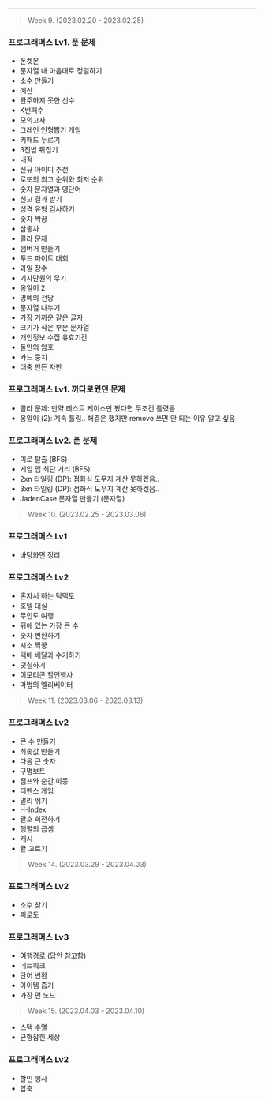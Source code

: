 ----------------
> Week 9. (2023.02.20 - 2023.02.25)
### 프로그래머스 Lv1. 푼 문제
- 폰켓몬
- 문자열 내 마음대로 정렬하기
- 소수 만들기
- 예산
- 완주하지 못한 선수
- K번째수
- 모의고사
- 크레인 인형뽑기 게임
- 키패드 누르기
- 3진법 뒤집기
- 내적
- 신규 아이디 추천
- 로또의 최고 순위와 최저 순위
- 숫자 문자열과 영단어
- 신고 결과 받기
- 성격 유형 검사하기
- 숫자 짝꿍
- 삼총사
- 콜라 문제
- 햄버거 만들기
- 푸드 파이트 대회
- 과일 장수
- 기사단원의 무기
- 옹알이 2
- 명예의 전당
- 문자열 나누기
- 가장 가까운 같은 글자
- 크기가 작은 부분 문자열
- 개인정보 수집 유효기간
- 둘만의 암호
- 카드 뭉치
- 대충 만든 자판

### 프로그래머스 Lv1. 까다로웠던 문제
- 콜라 문제: 만약 테스트 케이스만 봤다면 무조건 틀렸음
- 옹알이 (2): 계속 틀림.. 해결은 했지만 remove 쓰면 안 되는 이유 알고 싶음

### 프로그래머스 Lv2. 푼 문제
- 미로 탈출 (BFS)
- 게임 맵 최단 거리 (BFS)
- 2xn 타일링 (DP): 점화식 도무지 계산 못하겠음..
- 3xn 타일링 (DP): 점화식 도무지 계산 못하겠음..
- JadenCase 문자열 만들기 (문자열)

> Week 10. (2023.02.25 - 2023.03.06)
### 프로그래머스 Lv1
- 바탕화면 정리

### 프로그래머스 Lv2
- 혼자서 하는 틱택토
- 호텔 대실
- 무인도 여행
- 뒤에 있는 가장 큰 수
- 숫자 변환하기
- 시소 짝꿍
- 택배 배달과 수거하기
- 덧칠하기
- 이모티콘 할인행사
- 마법의 엘리베이터

> Week 11. (2023.03.06 - 2023.03.13)
### 프로그래머스 Lv2
- 큰 수 만들기
- 최솟값 만들기
- 다음 큰 숫자
- 구명보트
- 점프와 순간 이동
- 디펜스 게임
- 멀리 뛰기
- H-Index
- 괄호 회전하기
- 행렬의 곱셈
- 캐시
- 귤 고르기

> Week 14. (2023.03.29 - 2023.04.03)
### 프로그래머스 Lv2
- 소수 찾기
- 피로도

### 프로그래머스 Lv3
- 여행경로 (답안 참고함)
- 네트워크
- 단어 변환
- 아이템 줍기
- 가장 먼 노드

> Week 15. (2023.04.03 - 2023.04.10)
- 스택 수열
- 균형잡힌 세상

### 프로그래머스 Lv2
- 할인 행사
- 압축